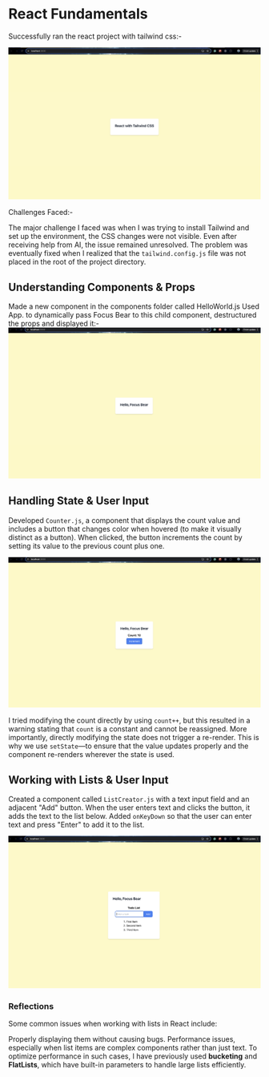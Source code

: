 # React Fundamentals

Successfully ran the react project with tailwind css:-

![React App With Tail Wind](image.png)

Challenges Faced:-

The major challenge I faced was when I was trying to install Tailwind and set up the environment, the CSS changes were not visible. Even after receiving help from AI, the issue remained unresolved. The problem was eventually fixed when I realized that the `tailwind.config.js` file was not placed in the root of the project directory.

## Understanding Components & Props

Made a new component in the components folder called HelloWorld.js
Used App. to dynamically pass Focus Bear to this child component, destructured the props and displayed it:-
![alt text](image-1.png)

## Handling State & User Input

Developed `Counter.js`, a component that displays the count value and includes a button that changes color when hovered (to make it visually distinct as a button). When clicked, the button increments the count by setting its value to the previous count plus one.

![With Counter](image-2.png)

I tried modifying the count directly by using `count++`, but this resulted in a warning stating that `count` is a constant and cannot be reassigned. More importantly, directly modifying the state does not trigger a re-render. This is why we use `setState`—to ensure that the value updates properly and the component re-renders wherever the state is used.

## Working with Lists & User Input

Created a component called `ListCreator.js` with a text input field and an adjacent "Add" button. When the user enters text and clicks the button, it adds the text to the list below. Added `onKeyDown` so that the user can enter text and press "Enter" to add it to the list.

![List Creator](image-3.png)

### Reflections

Some common issues when working with lists in React include:

Properly displaying them without causing bugs.
Performance issues, especially when list items are complex components rather than just text.
To optimize performance in such cases, I have previously used **bucketing** and **FlatLists**, which have built-in parameters to handle large lists efficiently.
